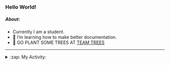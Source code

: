 ### Hello World!

##### About:
- Currently I am a student.
- 🌱 I’m learning how to make better documentation.
- 🌱 GO PLANT SOME TREES AT [TEAM TREES](https://teamtrees.org/)

---
<details>
  <summary>:zap: My Activity:</summary>
  
<!--START_SECTION:waka-->
![Code Time](http://img.shields.io/badge/Code%20Time-1%2C106%20hrs%2042%20mins-blue)

**I'm a Night 🦉** 

```text
🌞 Morning                1270 commits        ██░░░░░░░░░░░░░░░░░░░░░░░   08.79 % 
🌆 Daytime                5144 commits        █████████░░░░░░░░░░░░░░░░   35.60 % 
🌃 Evening                4144 commits        ███████░░░░░░░░░░░░░░░░░░   28.68 % 
🌙 Night                  3893 commits        ███████░░░░░░░░░░░░░░░░░░   26.94 % 
```
📅 **I'm Most Productive on Wednesday** 

```text
Monday                   2227 commits        ████░░░░░░░░░░░░░░░░░░░░░   15.41 % 
Tuesday                  1740 commits        ███░░░░░░░░░░░░░░░░░░░░░░   12.04 % 
Wednesday                3429 commits        ██████░░░░░░░░░░░░░░░░░░░   23.73 % 
Thursday                 1737 commits        ███░░░░░░░░░░░░░░░░░░░░░░   12.02 % 
Friday                   1435 commits        ██░░░░░░░░░░░░░░░░░░░░░░░   09.93 % 
Saturday                 1317 commits        ██░░░░░░░░░░░░░░░░░░░░░░░   09.11 % 
Sunday                   2566 commits        ████░░░░░░░░░░░░░░░░░░░░░   17.76 % 
```


📊 **This Week I Spent My Time On** 

```text
🔥 Editors: 
VS Code                  15 hrs 6 mins       █████████████████████████   100.00 % 

🐱‍💻 Projects: 
praise                   10 hrs 25 mins      █████████████████░░░░░░░░   69.01 % 
skillgraff               2 hrs 17 mins       ████░░░░░░░░░░░░░░░░░░░░░   15.15 % 
CSF22                    2 hrs 2 mins        ███░░░░░░░░░░░░░░░░░░░░░░   13.52 % 
TEA-onboarding-bot       21 mins             █░░░░░░░░░░░░░░░░░░░░░░░░   02.32 % 
```


 Last Updated on 16/04/2023 04:08:03 UTC
<!--END_SECTION:waka-->
</details>
